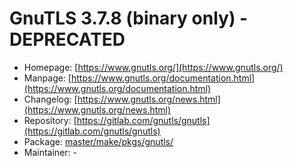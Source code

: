 # GnuTLS 3.7.8 (binary only) - DEPRECATED
 - Homepage: [https://www.gnutls.org/](https://www.gnutls.org/)
 - Manpage: [https://www.gnutls.org/documentation.html](https://www.gnutls.org/documentation.html)
 - Changelog: [https://www.gnutls.org/news.html](https://www.gnutls.org/news.html)
 - Repository: [https://gitlab.com/gnutls/gnutls](https://gitlab.com/gnutls/gnutls)
 - Package: [master/make/pkgs/gnutls/](https://github.com/Freetz-NG/freetz-ng/tree/master/make/pkgs/gnutls/)
 - Maintainer: -

